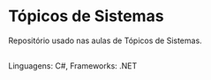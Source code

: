 # Tópicos de Sistemas

Repositório usado nas aulas de Tópicos de Sistemas.
##
Linguagens: C#, Frameworks: .NET

